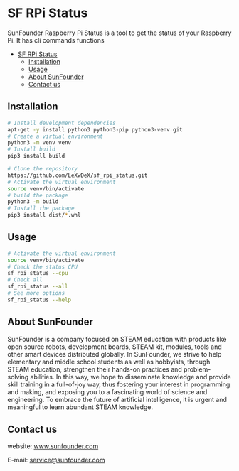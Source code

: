 # SF RPi Status

SunFounder Raspberry Pi Status is a tool to get the status of your Raspberry Pi. It has cli commands functions

- [SF RPi Status](#sf-rpi-status)
  - [Installation](#installation)
  - [Usage](#usage)
  - [About SunFounder](#about-sunfounder)
  - [Contact us](#contact-us)


## Installation

```bash
# Install development dependencies
apt-get -y install python3 python3-pip python3-venv git
# Create a virtual environment
python3 -m venv venv
# Install build
pip3 install build

# Clone the repository
https://github.com/LeXwDeX/sf_rpi_status.git
# Activate the virtual environment
source venv/bin/activate
# build the package
python3 -m build
# Install the package
pip3 install dist/*.whl
```

## Usage

```bash
# Activate the virtual environment
source venv/bin/activate
# Check the status CPU
sf_rpi_status --cpu
# Check all
sf_rpi_status --all
# See more options
sf_rpi_status --help
```

## About SunFounder
SunFounder is a company focused on STEAM education with products like open source robots, development boards, STEAM kit, modules, tools and other smart devices distributed globally. In SunFounder, we strive to help elementary and middle school students as well as hobbyists, through STEAM education, strengthen their hands-on practices and problem-solving abilities. In this way, we hope to disseminate knowledge and provide skill training in a full-of-joy way, thus fostering your interest in programming and making, and exposing you to a fascinating world of science and engineering. To embrace the future of artificial intelligence, it is urgent and meaningful to learn abundant STEAM knowledge.

## Contact us
website:
    www.sunfounder.com

E-mail:
    service@sunfounder.com

